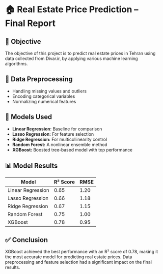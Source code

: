 # 🏠 Real Estate Price Prediction – Final Report

## 🎯 Objective

The objective of this project is to predict real estate prices in Tehran using data collected from Divar.ir, by applying various machine learning algorithms.

## 🧹 Data Preprocessing

- Handling missing values and outliers  
- Encoding categorical variables  
- Normalizing numerical features  

## 🧠 Models Used

- **Linear Regression:** Baseline for comparison  
- **Lasso Regression:** For feature selection  
- **Ridge Regression:** For multicollinearity control  
- **Random Forest:** A nonlinear ensemble method  
- **XGBoost:** Boosted tree-based model with top performance  

## 📊 Model Results

| Model             | R² Score | RMSE   |
|-------------------|----------|--------|
| Linear Regression | 0.65     | 1.20   |
| Lasso Regression  | 0.66     | 1.18   |
| Ridge Regression  | 0.67     | 1.15   |
| Random Forest     | 0.75     | 1.00   |
| XGBoost           | 0.78     | 0.95   |

## ✅ Conclusion

XGBoost achieved the best performance with an R² score of 0.78, making it the most accurate model for predicting real estate prices. Data preprocessing and feature selection had a significant impact on the final results.
